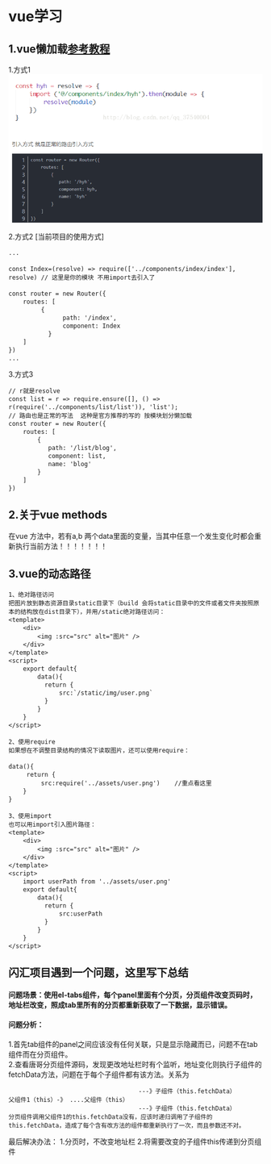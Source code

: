 # vue学习
## 1.vue懒加载[参考教程](https://blog.csdn.net/qq_37540004/article/details/78727063)
 1.方式1
![图片显示不出来请查看教程](./imgs/1.png)

 2.方式2 [当前项目的使用方式]
```
...

const Index=(resolve) => require(['../components/index/index'], resolve) // 这里是你的模块 不用import去引入了

const router = new Router({
    routes: [
		 {
		       path: '/index',
		       component: Index
		   }
	]
})
...
```
3.方式3
```
// r就是resolve
const list = r => require.ensure([], () => r(require('../components/list/list')), 'list');
// 路由也是正常的写法  这种是官方推荐的写的 按模块划分懒加载 
const router = new Router({
    routes: [
		{
		   path: '/list/blog',
		   component: list,
		   name: 'blog'
		}
	]
})
```
## 2.关于vue methods
在vue 方法中，若有a,b 两个data里面的变量，当其中任意一个发生变化时都会重新执行当前方法！！！！！！！

## 3.vue的动态路径
```$xslt
1、绝对路径访问
把图片放到静态资源目录static目录下（build 会将static目录中的文件或者文件夹按照原本的结构放在dist目录下），并用/static绝对路径访问：
<template>
    <div>
        <img :src="src" alt="图片" />
    </div>
</template>
<script>
    export default{
        data(){
          return {
              src:`/static/img/user.png`
          }
        }
    }
</script>

2、使用require
如果想在不调整目录结构的情况下读取图片，还可以使用require：

data(){
     return {
         src:require('../assets/user.png')    //重点看这里
    }
}

3、使用import
也可以用import引入图片路径：
<template>
    <div>
        <img :src="src" alt="图片" />
    </div>
</template>
<script>
    import userPath from '../assets/user.png'
    export default{
        data(){
          return {
              src:userPath 
          }
        }
    }
</script>

```
## 闪汇项目遇到一个问题，这里写下总结
#### 问题场景：使用el-tabs组件，每个panel里面有个分页，分页组件改变页码时，地址栏改变，照成tab里所有的分页都重新获取了一下数据，显示错误。  
#### 问题分析：
1.首先tab组件的panel之间应该没有任何关联，只是显示隐藏而已，问题不在tab组件而在分页组件。  
2.查看唐哥分页组件源码，发现更改地址栏时有个监听，地址变化则执行子组件的fetchData方法，问题在于每个子组件都有该方法。关系为  

```angular2
                                    ---》子组件（this.fetchData）
父组件1（this）-》 ....父组件（this）
                                    ---》子组件（this.fetchData）
分页组件调用父组件1的this.fetchData没有，应该时递归调用了子组件的this.fetchData，造成了每个含有改方法的组件都重新执行了一次，而且参数还不对。

```         
最后解决办法：
1.分页时，不改变地址栏
2.将需要改变的子组件this传递到分页组件

